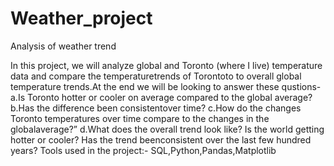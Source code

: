 # Weather_project
Analysis of weather trend 

In this project, we will analyze global and Toronto (where I live) temperature data and compare the temperaturetrends of Torontoto to overall global temperature trends.At the end we will be looking to answer these qustions-a.Is Toronto hotter or cooler on average compared to the global average? b.Has the difference been consistentover time? c.How do the changes Toronto temperatures over time compare to the changes in the globalaverage?” d.What does the overall trend look like? Is the world getting hotter or cooler? Has the trend beenconsistent over the last few hundred years?
Tools used in the project:- SQL,Python,Pandas,Matplotlib
